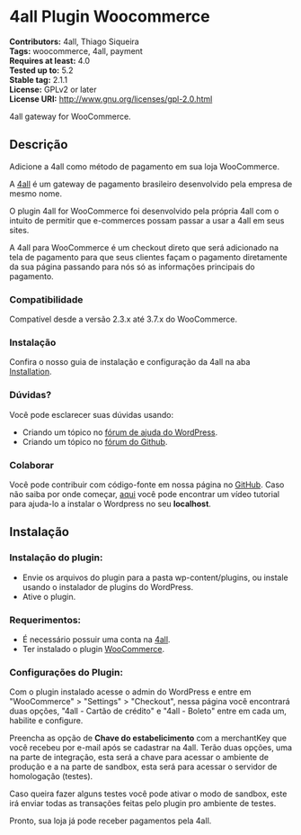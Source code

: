 # 4all Plugin Woocommerce

**Contributors:** 4all, Thiago Siqueira <br/>
**Tags:** woocommerce, 4all, payment<br/>
**Requires at least:** 4.0<br/>
**Tested up to:** 5.2<br/>
**Stable tag:** 2.1.1<br/>
**License:** GPLv2 or later<br/>
**License URI:** http://www.gnu.org/licenses/gpl-2.0.html<br/>


4all gateway for WooCommerce.

## Descrição
Adicione a 4all como método de pagamento em sua loja WooCommerce.

A [4all](https://4all.com) é um gateway de pagamento brasileiro desenvolvido pela empresa de mesmo nome.

O plugin 4all for WooCommerce foi desenvolvido pela própria 4all com o intuito de permitir que e-commerces possam passar a usar a 4all em seus sites.

A 4all para WooCommerce é um checkout direto que será adicionado na tela de pagamento para que seus clientes façam o pagamento diretamente da sua página passando para nós só as informações principais do pagamento.

### Compatibilidade
Compatível desde a versão 2.3.x até 3.7.x do WooCommerce.

### Instalação
Confira o nosso guia de instalação e configuração da 4all na aba [Installation](https://wordpress.org/plugins/pagamentos-digitais-4all/#installation).

### Dúvidas?

Você pode esclarecer suas dúvidas usando:

-   Criando um tópico no [fórum de ajuda do WordPress](https://wordpress.org/support/plugin/pagamentos-digitais-4all/).
-   Criando um tópico no [fórum do Github](https://github.com/4alltecnologia/plugin_woocommerce/issues).

### Colaborar

Você pode contribuir com código-fonte em nossa página no [GitHub](https://github.com/4alltecnologia/plugin_woocommerce). Caso não saiba por onde começar, [aqui](https://www.youtube.com/watch?v=z8rLQsoUeHc) você pode encontrar um vídeo tutorial para ajuda-lo a instalar o Wordpress no seu **localhost**.

## Instalação

### Instalação do plugin:

-   Envie os arquivos do plugin para a pasta wp-content/plugins, ou instale usando o instalador de plugins do WordPress.
-   Ative o plugin.

### Requerimentos:

 - É necessário possuir uma conta na [4all](https://4all.com).
 - Ter instalado o plugin [WooCommerce](https://wordpress.org/plugins/woocommerce/).

### Configurações do Plugin:

Com o plugin instalado acesse o admin do WordPress e entre em "WooCommerce" > "Settings" > "Checkout", nessa página você encontrará duas opções, "4all - Cartão de crédito" e "4all - Boleto" entre em cada um, habilite e configure.

Preencha as opção de  **Chave do estabelicimento** com a merchantKey que você recebeu por e-mail após se cadastrar na 4all. Terão duas opções, uma na parte de integração, esta será a chave para acessar o ambiente de produção e a na parte de sandbox, esta será para acessar o servidor de homologação (testes).

Caso queira fazer alguns testes você pode ativar o modo de sandbox, este irá enviar todas as transações feitas pelo plugin pro ambiente de testes.

Pronto, sua loja já pode receber pagamentos pela 4all.
